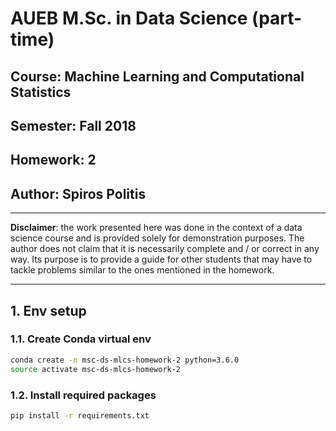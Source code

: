 # AUEB M.Sc. in Data Science (part-time)
## Course: Machine Learning and Computational Statistics
## Semester: Fall 2018
## Homework: 2
## Author: Spiros Politis

----------

**Disclaimer**: the work presented here was done in the context of a data science course and is provided solely for demonstration purposes. The author does not claim that it is necessarily complete and / or correct in any way. Its purpose is to provide a guide for other students that may have to tackle problems similar to the ones mentioned in the homework.

----------

## 1. Env setup

### 1.1. Create Conda virtual env

```bash
conda create -n msc-ds-mlcs-homework-2 python=3.6.0
source activate msc-ds-mlcs-homework-2
```

###  1.2. Install required packages
```bash
pip install -r requirements.txt
```